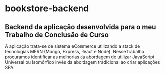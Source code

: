 # bookstore-backend

## Backend da aplicação desenvolvida para o meu Trabalho de Conclusão de Curso

A aplicação trata-se de sistema eCommerce utilizando a stack de tecnologias MERN (Mongo, Express, React e Node).
Nesse trabalho procuramos identificar as melhorias da abordagem de utilizar JavaScript Universal ou Isomórfico 
invés da abordagem tradicional ao criar aplicações SPA. 
